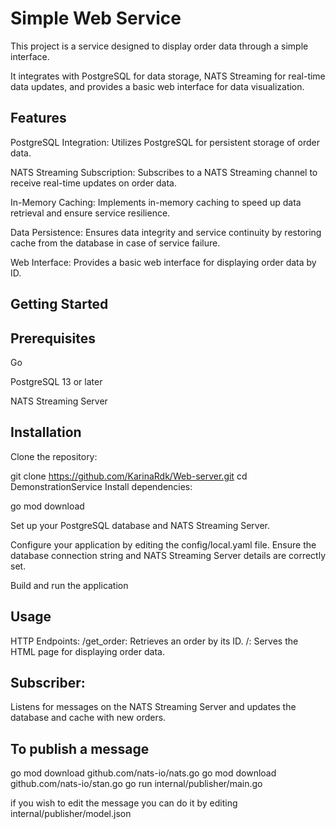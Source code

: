 # Simple Web Service
This project is a service designed to display order data through a simple interface. 

It integrates with PostgreSQL for data storage, NATS Streaming for real-time data updates, and provides a basic web interface for data visualization.

## Features
PostgreSQL Integration: Utilizes PostgreSQL for persistent storage of order data.

NATS Streaming Subscription: Subscribes to a NATS Streaming channel to receive real-time updates on order data.

In-Memory Caching: Implements in-memory caching to speed up data retrieval and ensure service resilience.

Data Persistence: Ensures data integrity and service continuity by restoring cache from the database in case of service failure.

Web Interface: Provides a basic web interface for displaying order data by ID.

## Getting Started
## Prerequisites
Go 

PostgreSQL 13 or later

NATS Streaming Server

## Installation
Clone the repository:

git clone https://github.com/KarinaRdk/Web-server.git
cd DemonstrationService
Install dependencies:

go mod download

Set up your PostgreSQL database and NATS Streaming Server.

Configure your application by editing the config/local.yaml file. Ensure the database connection string and NATS Streaming Server details are correctly set.

Build and run the application

## Usage
HTTP Endpoints:
/get_order: Retrieves an order by its ID.
/: Serves the HTML page for displaying order data.

## Subscriber:
Listens for messages on the NATS Streaming Server and updates the database and cache with new orders.

## To publish a message
go mod download github.com/nats-io/nats.go
go mod download github.com/nats-io/stan.go
go run internal/publisher/main.go

if you wish to edit the message you can do it by editing internal/publisher/model.json
